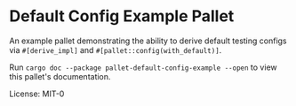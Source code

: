 # Default Config Example Pallet

An example pallet demonstrating the ability to derive default testing configs via
`#[derive_impl]` and `#[pallet::config(with_default)]`.

Run `cargo doc --package pallet-default-config-example --open` to view this pallet's documentation.

License: MIT-0



